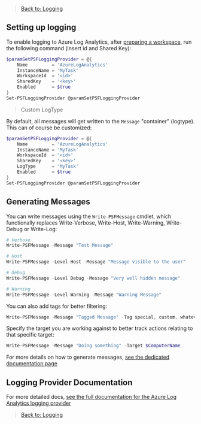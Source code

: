 ﻿> [Back to: Logging](../../logging.html)

## Setting up logging

To enable logging to Azure Log Analytics, after [preparing a workspace](https://docs.microsoft.com/en-us/azure/azure-monitor/learn/quick-create-workspace), run the following command (insert id and Shared Key):

```powershell
$paramSetPSFLoggingProvider = @{
    Name         = 'AzureLogAnalytics'
    InstanceName = 'MyTask'
    WorkspaceId  = '<id>'
    SharedKey    = '<key>'
    Enabled      = $true
}
Set-PSFLoggingProvider @paramSetPSFLoggingProvider
```

> Custom LogType

By default, all messages will get written to the `Message` "container" (logtype).
This can of course be customized:

```powershell
$paramSetPSFLoggingProvider = @{
    Name         = 'AzureLogAnalytics'
    InstanceName = 'MyTask'
    WorkspaceId  = '<id>'
    SharedKey    = '<key>'
    LogType      = 'MyTask'
    Enabled      = $true
}
Set-PSFLoggingProvider @paramSetPSFLoggingProvider
```

## Generating Messages

You can write messages using the `Write-PSFMessage` cmdlet, which functionally replaces Write-Verbose, Write-Host, Write-Warning, Write-Debug or Write-Log:

```powershell
# Verbose
Write-PSFMessage -Message "Test Message"

# Host
Write-PSFMessage -Level Host -Message "Message visible to the user"

# Debug
Write-PSFMessage -Level Debug -Message "Very well hidden message"

# Warning
Write-PSFMessage -Level Warning -Message "Warning Message"
```

You can also add tags for better filtering:

```powershell
Write-PSFMessage -Message "Tagged Message" -Tag special, custom, whatever
```

Specify the target you are working against to better track actions relating to that specific target:

```powershell
Write-PSFMessage -Message "Doing something" -Target $ComputerName
```

For more details on how to generate messages, [see the dedicated documentation page](../basics/writing-messages.html)

## Logging Provider Documentation

For more detailed docs, [see the full documentation for the Azure Log Analytics logging provider](../providers/azureloganalytics.html)

> [Back to: Logging](../../logging.html)
